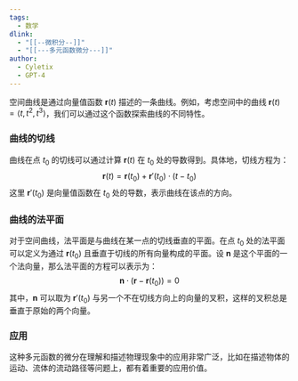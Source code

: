 ```yaml
---
tags:
  - 数学
dlink:
  - "[[--微积分--]]"
  - "[[---多元函数微分---]]"
author:
  - Cyletix
  - GPT-4
---
```

空间曲线是通过向量值函数 $\mathbf{r}(t)$ 描述的一条曲线。例如，考虑空间中的曲线 $\mathbf{r}(t) = \langle t, t^2, t^3 \rangle$，我们可以通过这个函数探索曲线的不同特性。

### 曲线的切线

曲线在点 $t_0$ 的切线可以通过计算 $\mathbf{r}(t)$ 在 $t_0$ 处的导数得到。具体地，切线方程为：
$$
\mathbf{r}(t) = \mathbf{r}(t_0) + \mathbf{r}'(t_0) \cdot (t - t_0)
$$
这里 $\mathbf{r}'(t_0)$ 是向量值函数在 $t_0$ 处的导数，表示曲线在该点的方向。

### 曲线的法平面

对于空间曲线，法平面是与曲线在某一点的切线垂直的平面。在点 $t_0$ 处的法平面可以定义为通过 $\mathbf{r}(t_0)$ 且垂直于切线的所有向量构成的平面。设 $\mathbf{n}$ 是这个平面的一个法向量，那么法平面的方程可以表示为：
$$
\mathbf{n} \cdot (\mathbf{r} - \mathbf{r}(t_0)) = 0
$$
其中，$\mathbf{n}$ 可以取为 $\mathbf{r}'(t_0)$ 与另一个不在切线方向上的向量的叉积，这样的叉积总是垂直于原始的两个向量。

### 应用
这种多元函数的微分在理解和描述物理现象中的应用非常广泛，比如在描述物体的运动、流体的流动路径等问题上，都有着重要的应用价值。
